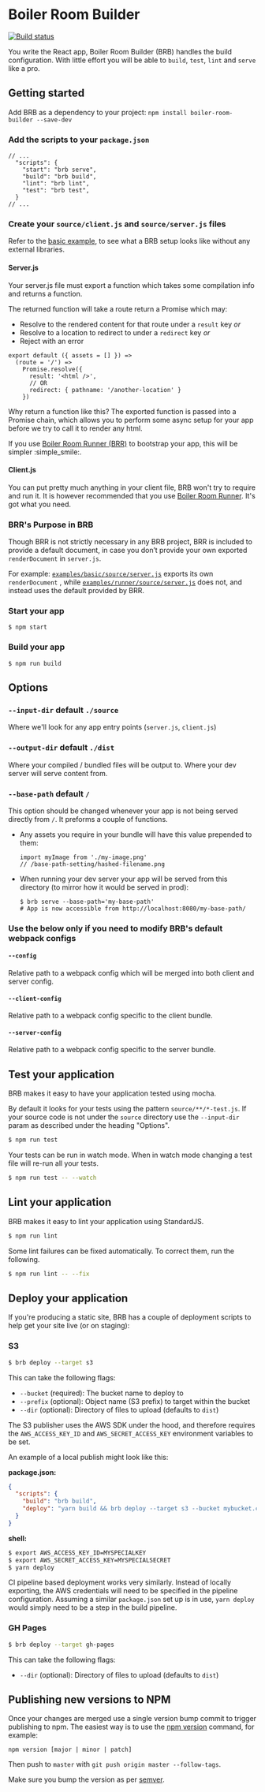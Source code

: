 # Boiler Room Builder

[![Build status](https://badge.buildkite.com/3b53417ee3fb24b145098c129e6b31cc2ddc42d39d98ab0b52.svg?style=flat-square)](https://buildkite.com/everyday-hero/boiler-room-builder-tests)

You write the React app, Boiler Room Builder (BRB) handles the build configuration. With little effort you will be able to `build`, `test`, `lint` and `serve` like a pro.

## Getting started

Add BRB as a dependency to your project:
`npm install boiler-room-builder --save-dev`

### Add the scripts to your `package.json`

```
// ...
  "scripts": {
    "start": "brb serve",
    "build": "brb build",
    "lint": "brb lint",
    "test": "brb test",
  }
// ...
```

### Create your `source/client.js` and `source/server.js` files

Refer to the [basic example](https://github.com/everydayhero/boiler-room-builder/tree/master/examples/basic), to see what a BRB setup looks like without any external libraries.

#### Server.js

Your server.js file must export a function which takes some compilation info and returns a function.

The returned function will take a route return a Promise which may:

* Resolve to the rendered content for that route under a `result` key _or_
* Resolve to a location to redirect to under a `redirect` key _or_
* Reject with an error

```
export default ({ assets = [] }) =>
  (route = '/') =>
    Promise.resolve({
      result: '<html />',
      // OR
      redirect: { pathname: '/another-location' }
    })
```

Why return a function like this? The exported function is passed into a Promise chain, which allows you to perform some async setup for your app before we try to call it to render any html.

If you use [Boiler Room Runner (BRR)](https://github.com/everydayhero/boiler-room-runner#in-your-serverjs-file) to bootstrap your app, this will be simpler :simple_smile:.

#### Client.js

You can put pretty much anything in your client file, BRB won't try to require and run it. It is however recommended that you use [Boiler Room Runner](https://github.com/everydayhero/boiler-room-runner#in-your-clientjs-file). It's got what you need.

### BRR's Purpose in BRB

Though BRR is not strictly necessary in any BRB project, BRR is included to provide a default document, in case you don’t provide your own exported `renderDocument` in `server.js`.

For example:
[`examples/basic/source/server.js`](https://github.com/everydayhero/boiler-room-builder/blob/master/examples/basic/source/server.js) exports its own `renderDocument` , while [`examples/runner/source/server.js`](https://github.com/everydayhero/boiler-room-builder/blob/master/examples/runner/source/server.js) does not, and instead uses the default provided by BRR.


### Start your app

```
$ npm start
```

### Build your app

```
$ npm run build
```

## Options

### `--input-dir` default `./source`

Where we'll look for any app entry points (`server.js`, `client.js`)

### `--output-dir` default `./dist`

Where your compiled / bundled files will be output to. Where your dev server will serve content from.

### `--base-path` default `/`

This option should be changed whenever your app is not being served directly from `/`. It preforms a couple of functions.

* Any assets you require in your bundle will have this value prepended to them:
  ```
  import myImage from './my-image.png'
  // /base-path-setting/hashed-filename.png
  ```
* When running your dev server your app will be served from this directory (to mirror how it would be served in prod):
  ```
  $ brb serve --base-path='my-base-path'
  # App is now accessible from http://localhost:8080/my-base-path/
  ```

### Use the below only if you need to modify BRB's default webpack configs

#### `--config`

Relative path to a webpack config which will be merged into both client and server config.

#### `--client-config`

Relative path to a webpack config specific to the client bundle.

#### `--server-config`

Relative path to a webpack config specific to the server bundle.


## Test your application

BRB makes it easy to have your application tested using mocha.

By default it looks for your tests using the pattern `source/**/*-test.js`. If your source code is not under the `source` directory use the `--input-dir` param as described under the heading "Options".

```sh
$ npm run test
```

Your tests can be run in watch mode. When in watch mode changing a test file will re-run all your tests.

```sh
$ npm run test -- --watch
```

## Lint your application

BRB makes it easy to lint your application using StandardJS.

```sh
$ npm run lint
```

Some lint failures can be fixed automatically. To correct them, run the following.

```sh
$ npm run lint -- --fix
```

## Deploy your application

If you're producing a static site, BRB has a couple of deployment scripts to help get your site live (or on staging):

### S3

```sh
$ brb deploy --target s3
```

This can take the following flags:

- `--bucket` (required): The bucket name to deploy to
- `--prefix` (optional): Object name (S3 prefix) to target within the bucket
- `--dir` (optional): Directory of files to upload (defaults to `dist`)

The S3 publisher uses the AWS SDK under the hood, and therefore requires the `AWS_ACCESS_KEY_ID` and `AWS_SECRET_ACCESS_KEY` environment variables to be set.

An example of a local publish might look like this:

**package.json:**

```json
{
  "scripts": {
    "build": "brb build",
    "deploy": "yarn build && brb deploy --target s3 --bucket mybucket.com --prefix mysite.mybucket.com"
  }
}
```

**shell:**

```sh
$ export AWS_ACCESS_KEY_ID=MYSPECIALKEY
$ export AWS_SECRET_ACCESS_KEY=MYSPECIALSECRET
$ yarn deploy
```

CI pipeline based deployment works very similarly. Instead of locally exporting, the AWS credentials will need to be specified in the pipeline configuration. Assuming a similar `package.json` set up is in use, `yarn deploy` would simply need to be a step in the build pipeline.

### GH Pages

```sh
$ brb deploy --target gh-pages
```

This can take the following flags:

- `--dir` (optional): Directory of files to upload (defaults to `dist`)

## Publishing new versions to NPM

Once your changes are merged use a single version bump commit to trigger publishing to npm. The easiest way is to use the [npm version](https://docs.npmjs.com/cli/version) command, for example:

`npm version [major | minor | patch]`

Then push to `master` with `git push origin master --follow-tags`.

Make sure you bump the version as per [semver](http://semver.org/).
